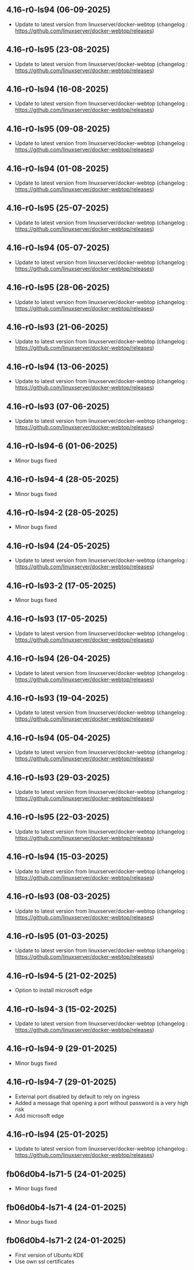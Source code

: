 
## 4.16-r0-ls94 (06-09-2025)
- Update to latest version from linuxserver/docker-webtop (changelog : https://github.com/linuxserver/docker-webtop/releases)

## 4.16-r0-ls95 (23-08-2025)
- Update to latest version from linuxserver/docker-webtop (changelog : https://github.com/linuxserver/docker-webtop/releases)

## 4.16-r0-ls94 (16-08-2025)
- Update to latest version from linuxserver/docker-webtop (changelog : https://github.com/linuxserver/docker-webtop/releases)

## 4.16-r0-ls95 (09-08-2025)
- Update to latest version from linuxserver/docker-webtop (changelog : https://github.com/linuxserver/docker-webtop/releases)

## 4.16-r0-ls94 (01-08-2025)
- Update to latest version from linuxserver/docker-webtop (changelog : https://github.com/linuxserver/docker-webtop/releases)

## 4.16-r0-ls95 (25-07-2025)
- Update to latest version from linuxserver/docker-webtop (changelog : https://github.com/linuxserver/docker-webtop/releases)
## 4.16-r0-ls94 (05-07-2025)

- Update to latest version from linuxserver/docker-webtop (changelog : https://github.com/linuxserver/docker-webtop/releases)

## 4.16-r0-ls95 (28-06-2025)

- Update to latest version from linuxserver/docker-webtop (changelog : https://github.com/linuxserver/docker-webtop/releases)

## 4.16-r0-ls93 (21-06-2025)

- Update to latest version from linuxserver/docker-webtop (changelog : https://github.com/linuxserver/docker-webtop/releases)

## 4.16-r0-ls94 (13-06-2025)

- Update to latest version from linuxserver/docker-webtop (changelog : https://github.com/linuxserver/docker-webtop/releases)

## 4.16-r0-ls93 (07-06-2025)

- Update to latest version from linuxserver/docker-webtop (changelog : https://github.com/linuxserver/docker-webtop/releases)

## 4.16-r0-ls94-6 (01-06-2025)

- Minor bugs fixed

## 4.16-r0-ls94-4 (28-05-2025)

- Minor bugs fixed

## 4.16-r0-ls94-2 (28-05-2025)

- Minor bugs fixed

## 4.16-r0-ls94 (24-05-2025)

- Update to latest version from linuxserver/docker-webtop (changelog : https://github.com/linuxserver/docker-webtop/releases)

## 4.16-r0-ls93-2 (17-05-2025)

- Minor bugs fixed

## 4.16-r0-ls93 (17-05-2025)

- Update to latest version from linuxserver/docker-webtop (changelog : https://github.com/linuxserver/docker-webtop/releases)

## 4.16-r0-ls94 (26-04-2025)

- Update to latest version from linuxserver/docker-webtop (changelog : https://github.com/linuxserver/docker-webtop/releases)

## 4.16-r0-ls93 (19-04-2025)

- Update to latest version from linuxserver/docker-webtop (changelog : https://github.com/linuxserver/docker-webtop/releases)

## 4.16-r0-ls94 (05-04-2025)

- Update to latest version from linuxserver/docker-webtop (changelog : https://github.com/linuxserver/docker-webtop/releases)

## 4.16-r0-ls93 (29-03-2025)

- Update to latest version from linuxserver/docker-webtop (changelog : https://github.com/linuxserver/docker-webtop/releases)

## 4.16-r0-ls95 (22-03-2025)

- Update to latest version from linuxserver/docker-webtop (changelog : https://github.com/linuxserver/docker-webtop/releases)

## 4.16-r0-ls94 (15-03-2025)

- Update to latest version from linuxserver/docker-webtop (changelog : https://github.com/linuxserver/docker-webtop/releases)

## 4.16-r0-ls93 (08-03-2025)

- Update to latest version from linuxserver/docker-webtop (changelog : https://github.com/linuxserver/docker-webtop/releases)

## 4.16-r0-ls95 (01-03-2025)

- Update to latest version from linuxserver/docker-webtop (changelog : https://github.com/linuxserver/docker-webtop/releases)

## 4.16-r0-ls94-5 (21-02-2025)

- Option to install microsoft edge

## 4.16-r0-ls94-3 (15-02-2025)

- Update to latest version from linuxserver/docker-webtop (changelog : https://github.com/linuxserver/docker-webtop/releases)

## 4.16-r0-ls94-9 (29-01-2025)

- Minor bugs fixed

## 4.16-r0-ls94-7 (29-01-2025)

- External port disabled by default to rely on ingress
- Added a message that opening a port without password is a very high risk
- Add microsoft edge

## 4.16-r0-ls94 (25-01-2025)

- Update to latest version from linuxserver/docker-webtop (changelog : https://github.com/linuxserver/docker-webtop/releases)

## fb06d0b4-ls71-5 (24-01-2025)

- Minor bugs fixed

## fb06d0b4-ls71-4 (24-01-2025)

- Minor bugs fixed

## fb06d0b4-ls71-2 (24-01-2025)

- First version of Ubuntu KDE
- Use own ssl certificates
